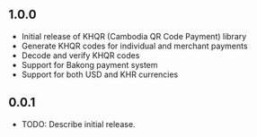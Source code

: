 ## 1.0.0

- Initial release of KHQR (Cambodia QR Code Payment) library
- Generate KHQR codes for individual and merchant payments
- Decode and verify KHQR codes
- Support for Bakong payment system
- Support for both USD and KHR currencies

## 0.0.1

- TODO: Describe initial release.
